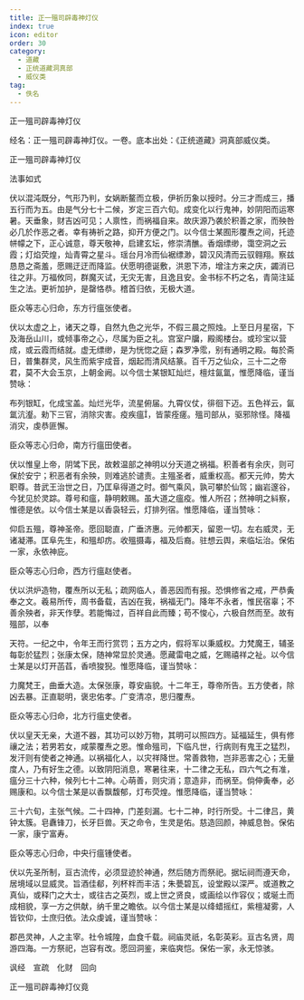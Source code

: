 ```yaml
---
title: 正一殟司辟毒神灯仪
index: true
icon: editor
order: 30
category:
  - 道藏
  - 正统道藏洞真部
  - 威仪类
tag:
  - 佚名
---
```


正一殟司辟毒神灯仪  

经名：正一殟司辟毒神灯仪。一卷。底本出处：《正统道藏》洞真部威仪类。  

正一殟司辟毒神灯仪  

法事如式  

伏以混沌既分，气形乃判，女娲断鳌而立极，伊祈历象以授时。分三才而成三，播五行而为五。由是气分七十二候，岁定三百六旬。成变化以行鬼神，妙阴阳而运寒暑。天垂象，财吉凶可见；人禀性，而祸福自来。故庆源乃袭於积善之家，而殃咎必几於作恶之者。幸有祷祈之路，抑开方便之门。以今信士某囿形覆焘之间，托迹帡幪之下，正心诚意，尊天敬神，启建玄坛，修崇清醮。香烟缥缈，霭空洞之云霞；灯焰荧煌，灿青霄之星斗。瑶台月冷而仙裾缥渺，碧汉风清而云驭翱翔。察兹恳恳之斋羞，愿赐迂迂而降监。伏愿明德诞敷，洪恩下沛，增注方来之庆，蠲消已往之非。万福攸同，群魔灭试，无灾无害，且逸且安。金书标不朽之名，青简注延生之法。更祈加护，是罄恪恭。稽首归依，无极大道。  

臣众等志心归命，东方行瘟张使者。  

伏以太虚之上，诸天之尊，自然九色之光华，不假三晨之照烛。上至日月星宿，下及海岳山川，或倾事帝之心，尽属为臣之礼。宫室户牖，殿阁楼台。或珍宝以营成，或云霞而结就。虚无缥缈，是为恍惚之庭；森罗净霐，别有通明之殿。每於斋日，普集群灵，风生而紫宇成音，烟起而清风结篆。百千万之仙众，三十二之帝君，莫不大会玉京，上朝金阙。以今信士某银缸灿烂，檀炷氤氲，惟愿降临，谨当赞咏：  

布列银缸，化成宝盖。灿烂光华，流星俯届。九霄仪仗，徘徊下迈。五色祥云，氤氲沆瀣。勑下三官，消除灾害。疫疾瘟，皆蒙痊瘥。殟司部从，驱邪除怪。降福消灾，虔恭匪懈。  

臣众等志心归命，南方行瘟田使者。  

伏以惟皇上帝，阴骘下民，故敕温部之神明以分天道之祸福。积善者有余庆，则可保於安宁；积恶者有余殃，则难逃於谴责。主殟圣者，威重权高。都天元帅，势大职尊。昔武王治世之日，乃匡阜得道之时。御气乘风，孰可攀於仙驾；幽岩邃谷，今犹见於灵踪。尊号和瘟，静明敕赐。虽大道之瘟疫。惟人所召；然神明之紏察，惟德是依。以今信士某是以香袅轻云，灯排列宿。惟愿降临，谨当赞咏：  

仰启五殟，尊神圣帝。愿回聪直，广垂济惠。元帅都天，留恩一切。左右威灵，无诸凝滞。匡阜先生，和殟却疠。收殟摄毒，福及后裔。驻想云舆，来临坛治。保佑一家，永依神庇。  

臣众等志心归命，西方行瘟赵使者。  

伏以洪炉造物，覆焘所以无私；疏网临人，善恶因而有报。恐惧修省之戒，严恭夤奉之文。羲易所传，周书备载，吉凶在我，祸福无门。降年不永者，惟民宿辜；不善余殃者，非天作孽。若能悔过，百祥自此而臻；苟不悛心，六极自然而至。故有殟部，以奉  

天符。一纪之中，令年王而行赏罚；五方之内，假将军以秉威权。力梵魔王，辅圣每彰於猛烈；张康太保，随神常显於灵通。愿藏雷电之威，乞赐禧祥之祉。以今信士某是以灯开菡萏，香喷狻猊。惟愿降临，谨当赞咏：  

力魔梵王，曲垂大造。太保张康，尊安庙貌。十二年王，尊帝所告。五方使者，除凶去暴。正直聪明，褒忠佑孝。广变清凉，思归覆焘。  

臣众等志心归命，北方行瘟史使者。  

伏以皇天无亲，大道不器，其功可以妙万物，其明可以照四方。延福延生，俱有修禳之法；若男若女，咸蒙覆焘之恩。惟命殟司，下临凡世，行病则有鬼王之猛烈，发汗则有使者之神通。以祸福化人，以灾祥降世。常善救物，岂非恶害之心；无量度人，乃有好生之德。以致阴阳消息，寒暑往来，十二律之无私，四六气之有准，瘟分三十六种，候列七十二神。心萌善，则灾消；意造非，而祸至。倘伸夤奉，必赐康和。以今信士某是以香飘馥郁，灯布荧煌。惟愿降临，谨当赞咏：  

三十六旬，主张气候。二十四神，门差刻漏。七十二神，时行所受。十二律吕，黄钟太簇。皂纛锋刀，长牙巨兽。天之命令，生灵是佑。慈造回颜，神威息咎。保佑一家，康宁富寿。  

臣众等志心归命，中央行瘟锺使者。  

伏以先圣所制，亘古流传，必须显迹於神通，然后随方而祭祀。据坛祠而遵天命，居境域以显威灵。旨酒佳郩，列杯柈而丰洁；朱甍碧瓦，设堂殿以深严。或道教之真仙，或释门之大士，或往古之英烈，或上世之贤良，或画绘以作容仪；或埏土而成相貌，享一方之供献，纳千里之瞻依。以今信士某是以绛蜡摇红，紫檀凝雾，人皆钦仰，士庶归依。法众虔诚，谨当赞咏：  

郡邑灵神，人之主宰。社令城隍，血食千载。祠庙灵祇，名彰英彩。亘古名贤，周游四海。一方祭祀，岂容有改。愿回洞鉴，来临爽恺。保佑一家，永无惊骇。  

讽经　宣疏　化财　回向  

正一殟司辟毒神灯仪竟  
